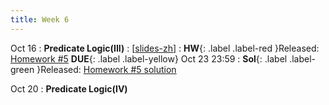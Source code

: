 ```yaml
---
title: Week 6
---
```


Oct 16
: **Predicate Logic(III)**
  :  \[[slides-zh](https://basics.sjtu.edu.cn/~yangqizhe/pdf/dm2023w/slides/DMLec5-handout-zh.pdf)\]
:  **HW**{: .label .label-red }Released: [Homework #5](https://basics.sjtu.edu.cn/~yangqizhe/pdf/dm2023w/homework/DM-hw5.pdf)  **DUE**{: .label .label-yellow} Oct 23  23:59
: **Sol**{: .label .label-green }Released: [Homework #5 solution](https://basics.sjtu.edu.cn/~yangqizhe/pdf/dm2023w/homework/DM-hw5sol.pdf)

Oct 20
: **Predicate Logic(IV)**



  

